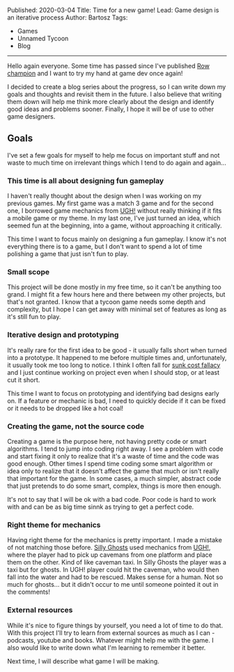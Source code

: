 Published: 2020-03-04
Title: Time for a new game!
Lead: Game design is an iterative process
Author: Bartosz
Tags:
  - Games
  - Unnamed Tycoon
  - Blog
---

Hello again everyone. Some time has passed since I've published [Row champion](/games/rowchampion) and I want to try my hand at game dev once again!

I decided to create a blog series about the progress, so I can write down my goals and thoughts and revisit them in the future. I also believe that writing them down will help me think more clearly about the design and identify good ideas and problems sooner. Finally, I hope it will be of use to other game designers.

## Goals

I've set a few goals for myself to help me focus on important stuff and not waste to much time on irrelevant things which I tend to do again and again...

### This time is all about designing fun gameplay

I haven't really thought about the design when I was working on my previous games. My first game was a match 3 game and for the second one, I borrowed game mechanics from [UGH!](https://en.wikipedia.org/wiki/Ugh!) without really thinking if it fits a mobile game or my theme. In my last one, I've just turned an idea, which seemed fun at the beginning, into a game, without approaching it critically.

This time I want to focus mainly on designing a fun gameplay. I know it's not everything there is to a game, but I don't want to spend a lot of time polishing a game that just isn't fun to play. 

### Small scope

This project will be done mostly in my free time, so it can't be anything too grand. I might fit a few hours here and there between my other projects, but that's not granted. I know that a tycoon game needs some depth and complexity, but I hope I can get away with minimal set of features as long as it's still fun to play.

### Iterative design and prototyping

It's really rare for the first idea to be good - it usually falls short when turned into a prototype. It happened to me before multiple times and, unfortunately, it usually took me too long to notice. I think I often fall for [sunk cost fallacy](https://en.wikipedia.org/wiki/Sunk_cost#The_fallacy_effect) and I just continue working on project even when I should stop, or at least cut it short.

This time I want to focus on prototyping and identifying bad designs early on. If a feature or mechanic is bad, I need to quickly decide if it can be fixed or it needs to be dropped like a hot coal!

### Creating the game, not the source code

Creating a game is the purpose here, not having pretty code or smart algorithms. I tend to jump into coding right away. I see a problem with code and start fixing it only to realize that it's a waste of time and the code was good enough. Other times I spend time coding some smart algorithm or idea only to realize that it doesn't affect the game that much or isn't really that important for the game. In some cases, a much simpler, abstract code that just pretends to do some smart, complex, things is more then enough.

It's not to say that I will be ok with a bad code. Poor code is hard to work with and can be as big time sinnk as trying to get a perfect code.

### Right theme for mechanics

Having right theme for the mechanics is pretty important. I made a mistake of not matching those before. [Silly Ghosts](https://www.microsoft.com/en-us/store/p/silly-ghosts/9nblggh0913g) used mechanics from [UGH!](https://en.wikipedia.org/wiki/Ugh!), where the player had to pick up cavemans from one platform and place them on the other. Kind of like caveman taxi. In Silly Ghosts the player was a taxi but for ghosts. In UGH! player could hit the caveman, who would then fall into the water and had to be rescued. Makes sense for a human. Not so much for ghosts... but it didn't occur to me until someone pointed it out in the comments!

### External resources

While it's nice to figure things by yourself, you need a lot of time to do that. With this project I'll try to learn from external sources as much as I can - podcasts, youtube and books. Whatever might help me with the game. I also would like to write down what I'm learning to remember it better.

Next time, I will describe what game I will be making.



